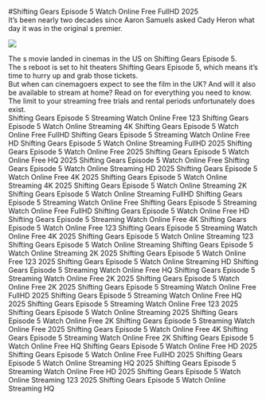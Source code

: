 #Shifting Gears Episode 5 Watch Online Free FullHD 2025  
It’s been nearly two decades since Aaron Samuels asked Cady Heron what day it was in the original s premier.  
  
[![](https://i.imgur.com/qSNzIqt.png)](https://movie.rssnews.media/cUzYVCtS.php)  
  
The s movie landed in cinemas in the US on Shifting Gears Episode 5.  
The s reboot is set to hit theaters Shifting Gears Episode 5, which means it’s time to hurry up and grab those tickets.  
But when can cinemagoers expect to see the film in the UK? And will it also be available to stream at home? Read on for everything you need to know.  
The limit to your streaming free trials and rental periods unfortunately does exist.  
Shifting Gears Episode 5 Streaming Watch Online Free 123
Shifting Gears Episode 5 Watch Online Streaming 4K
Shifting Gears Episode 5 Watch Online Free FullHD
Shifting Gears Episode 5 Streaming Watch Online Free HD
Shifting Gears Episode 5 Watch Online Streaming FullHD 2025
Shifting Gears Episode 5 Watch Online Free 2025
Shifting Gears Episode 5 Watch Online Free HQ 2025
Shifting Gears Episode 5 Watch Online Free
Shifting Gears Episode 5 Watch Online Streaming HD 2025
Shifting Gears Episode 5 Watch Online Free 4K 2025
Shifting Gears Episode 5 Watch Online Streaming 4K 2025
Shifting Gears Episode 5 Watch Online Streaming 2K
Shifting Gears Episode 5 Watch Online Streaming FullHD
Shifting Gears Episode 5 Streaming Watch Online Free
Shifting Gears Episode 5 Streaming Watch Online Free FullHD
Shifting Gears Episode 5 Watch Online Free HD
Shifting Gears Episode 5 Streaming Watch Online Free 4K
Shifting Gears Episode 5 Watch Online Free 123
Shifting Gears Episode 5 Streaming Watch Online Free 4K 2025
Shifting Gears Episode 5 Watch Online Streaming 123
Shifting Gears Episode 5 Watch Online Streaming
Shifting Gears Episode 5 Watch Online Streaming 2K 2025
Shifting Gears Episode 5 Watch Online Free 123 2025
Shifting Gears Episode 5 Watch Online Streaming HD
Shifting Gears Episode 5 Streaming Watch Online Free HQ
Shifting Gears Episode 5 Streaming Watch Online Free 2K 2025
Shifting Gears Episode 5 Watch Online Free 2K 2025
Shifting Gears Episode 5 Streaming Watch Online Free FullHD 2025
Shifting Gears Episode 5 Streaming Watch Online Free HQ 2025
Shifting Gears Episode 5 Streaming Watch Online Free 123 2025
Shifting Gears Episode 5 Watch Online Streaming 2025
Shifting Gears Episode 5 Watch Online Free 2K
Shifting Gears Episode 5 Streaming Watch Online Free 2025
Shifting Gears Episode 5 Watch Online Free 4K
Shifting Gears Episode 5 Streaming Watch Online Free 2K
Shifting Gears Episode 5 Watch Online Free HQ
Shifting Gears Episode 5 Watch Online Free HD 2025
Shifting Gears Episode 5 Watch Online Free FullHD 2025
Shifting Gears Episode 5 Watch Online Streaming HQ 2025
Shifting Gears Episode 5 Streaming Watch Online Free HD 2025
Shifting Gears Episode 5 Watch Online Streaming 123 2025
Shifting Gears Episode 5 Watch Online Streaming HQ